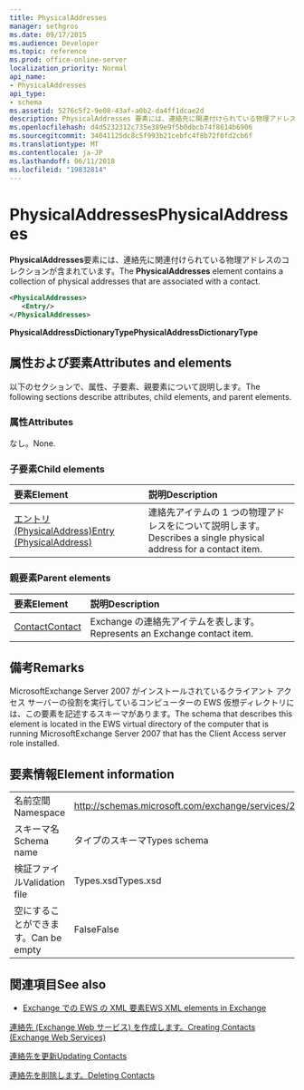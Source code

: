 ```yaml
---
title: PhysicalAddresses
manager: sethgros
ms.date: 09/17/2015
ms.audience: Developer
ms.topic: reference
ms.prod: office-online-server
localization_priority: Normal
api_name:
- PhysicalAddresses
api_type:
- schema
ms.assetid: 5276c5f2-9e08-43af-a0b2-da4ff1dcae2d
description: PhysicalAddresses 要素には、連絡先に関連付けられている物理アドレスのコレクションが含まれています。
ms.openlocfilehash: d4d5232312c735e389e9f5b0dbcb74f8614b6906
ms.sourcegitcommit: 34041125dc8c5f993b21cebfc4f8b72f0fd2cb6f
ms.translationtype: MT
ms.contentlocale: ja-JP
ms.lasthandoff: 06/11/2018
ms.locfileid: "19832814"
---
```

# <a name="physicaladdresses"></a><span data-ttu-id="6be49-103">PhysicalAddresses</span><span class="sxs-lookup"><span data-stu-id="6be49-103">PhysicalAddresses</span></span>

<span data-ttu-id="6be49-104">**PhysicalAddresses**要素には、連絡先に関連付けられている物理アドレスのコレクションが含まれています。</span><span class="sxs-lookup"><span data-stu-id="6be49-104">The **PhysicalAddresses** element contains a collection of physical addresses that are associated with a contact.</span></span> 
  
```xml
<PhysicalAddresses>
   <Entry/>
</PhysicalAddresses>
```

 <span data-ttu-id="6be49-105">**PhysicalAddressDictionaryType**</span><span class="sxs-lookup"><span data-stu-id="6be49-105">**PhysicalAddressDictionaryType**</span></span>
## <a name="attributes-and-elements"></a><span data-ttu-id="6be49-106">属性および要素</span><span class="sxs-lookup"><span data-stu-id="6be49-106">Attributes and elements</span></span>

<span data-ttu-id="6be49-107">以下のセクションで、属性、子要素、親要素について説明します。</span><span class="sxs-lookup"><span data-stu-id="6be49-107">The following sections describe attributes, child elements, and parent elements.</span></span>
  
### <a name="attributes"></a><span data-ttu-id="6be49-108">属性</span><span class="sxs-lookup"><span data-stu-id="6be49-108">Attributes</span></span>

<span data-ttu-id="6be49-109">なし。</span><span class="sxs-lookup"><span data-stu-id="6be49-109">None.</span></span>
  
### <a name="child-elements"></a><span data-ttu-id="6be49-110">子要素</span><span class="sxs-lookup"><span data-stu-id="6be49-110">Child elements</span></span>

|<span data-ttu-id="6be49-111">**要素**</span><span class="sxs-lookup"><span data-stu-id="6be49-111">**Element**</span></span>|<span data-ttu-id="6be49-112">**説明**</span><span class="sxs-lookup"><span data-stu-id="6be49-112">**Description**</span></span>|
|:-----|:-----|
|[<span data-ttu-id="6be49-113">エントリ (PhysicalAddress)</span><span class="sxs-lookup"><span data-stu-id="6be49-113">Entry (PhysicalAddress)</span></span>](entry-physicaladdress.md) <br/> |<span data-ttu-id="6be49-114">連絡先アイテムの 1 つの物理アドレスをについて説明します。</span><span class="sxs-lookup"><span data-stu-id="6be49-114">Describes a single physical address for a contact item.</span></span>  <br/> |
   
### <a name="parent-elements"></a><span data-ttu-id="6be49-115">親要素</span><span class="sxs-lookup"><span data-stu-id="6be49-115">Parent elements</span></span>

|<span data-ttu-id="6be49-116">**要素**</span><span class="sxs-lookup"><span data-stu-id="6be49-116">**Element**</span></span>|<span data-ttu-id="6be49-117">**説明**</span><span class="sxs-lookup"><span data-stu-id="6be49-117">**Description**</span></span>|
|:-----|:-----|
|[<span data-ttu-id="6be49-118">Contact</span><span class="sxs-lookup"><span data-stu-id="6be49-118">Contact</span></span>](contact.md) <br/> |<span data-ttu-id="6be49-119">Exchange の連絡先アイテムを表します。</span><span class="sxs-lookup"><span data-stu-id="6be49-119">Represents an Exchange contact item.</span></span>  <br/> |
   
## <a name="remarks"></a><span data-ttu-id="6be49-120">備考</span><span class="sxs-lookup"><span data-stu-id="6be49-120">Remarks</span></span>

<span data-ttu-id="6be49-121">MicrosoftExchange Server 2007 がインストールされているクライアント アクセス サーバーの役割を実行しているコンピューターの EWS 仮想ディレクトリには、この要素を記述するスキーマがあります。</span><span class="sxs-lookup"><span data-stu-id="6be49-121">The schema that describes this element is located in the EWS virtual directory of the computer that is running MicrosoftExchange Server 2007 that has the Client Access server role installed.</span></span>
  
## <a name="element-information"></a><span data-ttu-id="6be49-122">要素情報</span><span class="sxs-lookup"><span data-stu-id="6be49-122">Element information</span></span>

|||
|:-----|:-----|
|<span data-ttu-id="6be49-123">名前空間</span><span class="sxs-lookup"><span data-stu-id="6be49-123">Namespace</span></span>  <br/> |http://schemas.microsoft.com/exchange/services/2006/types  <br/> |
|<span data-ttu-id="6be49-124">スキーマ名</span><span class="sxs-lookup"><span data-stu-id="6be49-124">Schema name</span></span>  <br/> |<span data-ttu-id="6be49-125">タイプのスキーマ</span><span class="sxs-lookup"><span data-stu-id="6be49-125">Types schema</span></span>  <br/> |
|<span data-ttu-id="6be49-126">検証ファイル</span><span class="sxs-lookup"><span data-stu-id="6be49-126">Validation file</span></span>  <br/> |<span data-ttu-id="6be49-127">Types.xsd</span><span class="sxs-lookup"><span data-stu-id="6be49-127">Types.xsd</span></span>  <br/> |
|<span data-ttu-id="6be49-128">空にすることができます。</span><span class="sxs-lookup"><span data-stu-id="6be49-128">Can be empty</span></span>  <br/> |<span data-ttu-id="6be49-129">False</span><span class="sxs-lookup"><span data-stu-id="6be49-129">False</span></span>  <br/> |
   
## <a name="see-also"></a><span data-ttu-id="6be49-130">関連項目</span><span class="sxs-lookup"><span data-stu-id="6be49-130">See also</span></span>



- [<span data-ttu-id="6be49-131">Exchange での EWS の XML 要素</span><span class="sxs-lookup"><span data-stu-id="6be49-131">EWS XML elements in Exchange</span></span>](ews-xml-elements-in-exchange.md)


[<span data-ttu-id="6be49-132">連絡先 (Exchange Web サービス) を作成します。</span><span class="sxs-lookup"><span data-stu-id="6be49-132">Creating Contacts (Exchange Web Services)</span></span>](http://msdn.microsoft.com/library/4845917e-70d1-481c-bbd7-011ec6571789%28Office.15%29.aspx)
  
[<span data-ttu-id="6be49-133">連絡先を更新</span><span class="sxs-lookup"><span data-stu-id="6be49-133">Updating Contacts</span></span>](http://msdn.microsoft.com/library/9a865953-b94a-4229-b632-2dee433314be%28Office.15%29.aspx)
  
[<span data-ttu-id="6be49-134">連絡先を削除します。</span><span class="sxs-lookup"><span data-stu-id="6be49-134">Deleting Contacts</span></span>](http://msdn.microsoft.com/library/fcc3dc84-cd3e-455e-a1a7-ae6921c9b588%28Office.15%29.aspx)

